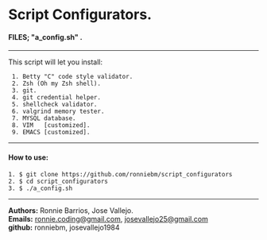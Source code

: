 # Script Configurators.  
  
#### FILES;  "a_config.sh" .
---------------------------------
This script will let you install:  

     1. Betty "C" code style validator.  
     2. Zsh (Oh my Zsh shell).  
     3. git.  
     4. git credential helper.  
     5. shellcheck validator.  
     6. valgrind memory tester.  
     7. MYSQL database.  
     8. VIM   [customized].  
     9. EMACS [customized].  

---------------------------------  

#### How to use:  

    1. $ git clone https://github.com/ronniebm/script_configurators  
    2. $ cd script_configurators  
    3. $ ./a_config.sh  

---------------------------------  

<b>Authors:</b> Ronnie Barrios,  Jose Vallejo.  
<b>Emails:</b> ronnie.coding@gmail.com,  josevallejo25@gmail.com  
<b>github:</b> ronniebm,  josevallejo1984  

